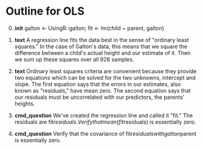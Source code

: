 # Outline for OLS

0. **init** galton <- UsingR::galton; fit <- lm(child ~ parent, galton)

1. **text**  A regression line fits the data best in the sense of "ordinary least squares." In the case of Galton's data, this means that we square the difference between a child's actual height and our estimate of it. Then we sum up these squares over all 928 samples.

2. **text** Ordinary least squares criteria are convenient because they provide two equations which can be solved for the two unknowns, intercept and slope. The first equation says that the errors in our estimates, also known as "residuals," have mean zero. The second equation says that our residuals must be uncorrelated with our predictors, the parents' heights.

3. **cmd_question** We've created the regression line and called it "fit." The residuals are fit$residuals. Verify that mean(fit$residuals) is essentially zero.

4. **cmd_question** Verify that the covariance of fit$residuals with galton$parent is essentially zero.

